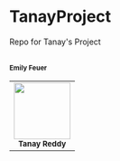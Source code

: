 # TanayProject
Repo for Tanay's Project
<table>
  <tbody>
    <tr>
      <td align="center">
        <a href="https://github.com/Tanakiin">
        <img src="https://avatars.githubusercontent.com/u/64032384?v=4\Attempt5.png" width="100px;">
        </a><br/>
        <small><b>Tanay Reddy</b></small>
      </td>
      <td2 align="center">
        <a href="https://github.com/emilyfeuer">
        </a><br/>
        <small><b>Emily Feuer</b></small>
      </td2>
    </tr>
   </tbody>
</table>